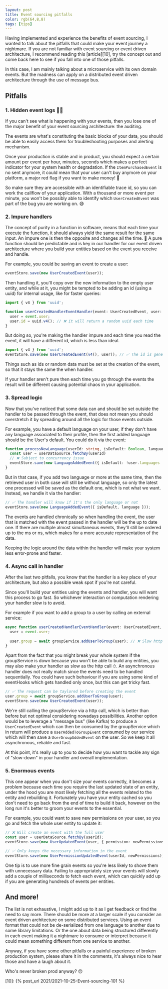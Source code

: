 ```yaml
---
layout: post
title: Event sourcing pitfalls
color: rgb(64,8,8)
tags: [tips]
---
```


Having implemented and experience the benefits of event sourcing, I wanted to talk about the pitfalls that could make
your event journey a nightmare.
If you are not familiar with event sourcing or event driven architecture, I recommend reading this [article][10],
try the concept out and come back here to see if you fall into one of those pitfalls.

In this case, I am mainly talking about a microservice with its own domain events. But the madness can apply on a 
distributed event driven architecture through the use of message bus.

## Pitfalls

### 1. Hidden event logs 🕵️‍♀️

If you can't see what is happening with your events, then you lose one of the major benefit of your event sourcing
architecture: the auditing.

The events are what's constituting the basic blocks of your data, you should be able to easily access them for
troubleshooting purposes and alerting mechanism.

Once your production is stable and in product, you should expect a certain amount per event per hour, minutes, seconds
which makes a perfect indicator for your system health or degradation. If the `ItemPurchasedEvent` is no sent anymore,
it could mean that your user can't buy anymore on your platform, a major red flag if you want to make money! 💸

So make sure they are accessible with an identifiable trace id, so you can work the callflow of your application. With 
a thousand or more event per minute, you won't be possibly able to identify which `UserCreatedEvent` was part of the 
bug you are working on. 😅

### 2. Impure handlers

The concept of purity in a function in software, means that each time your execute the function, it should always yield
the same result for the same input. An impure one is then the opposite and changes all the time. 🎲
A pure function should be predictable and is key in our handler for our event driven architecture where you build your
entities based on the event you receive and handle.

For example, you could be saving an event to create a user:

```ts
eventStore.save(new UserCreatedEvent(user));
```

Then handling it, you'll copy over the new information to the empty user entity, and while at it, you might be
tempted to be adding an id (using a uuid) for internal usage, like for faster queries:

```ts
import { v4 } from 'uuid';

function userCreatedHandlerEventHandler(event: UserCreatedEvent, user: User) {
  user = event.user;
  user.id = uuid.v4(); // ❌ it will return a random uuid each time
}
```

But doing so, you're making the handler impure and each time you read the event, it will have a different id, which is 
less than ideal.

```ts
import { v4 } from 'uuid';
eventStore.save(new UserCreatedEvent(v4(), user)); // ✅ The id is generated once at the event creation
```

Things such as ids or random data must be set at the creation of the event, so that it stays the same the when handler.

If your handler aren't pure then each time you go through the events the result will be different causing potential chaos
in your application.

### 3. Spread logic

Now that you've noticed that some data can and should be set outside the handler to be passed through the event, that
does not mean you should overstretch it by spreading around all the logic for those events outside.

For example, you have a default language on your user, if they don't have any language associated to their profile, 
then the first added language should be the User's default.
You could do it via the event:

```ts
function processNewLanguage(userId: string, isDefault: Boolean, language: Language): void {
  const user = userDataSource.fetchBy(userId)
  // ❌ Subject to concurrency issue
  eventStore.save(new LanguageAddedEvent({ isDefault: !user.languages || isDefault, language }));
}
```

But in that case, if you add two language or more at the same time, then the retrieved user in both case will still
be without language, so only the latest one processed will be saved as the default one, which is not what we want.
Instead, we handle it via the handler:

```ts
// ✅ The handler will know if it's the only language or not
eventStore.save(new LanguageAddedEvent({ isDefault, language }));  
```

The events are handled chronically so when handling the event, the user that is matched with the event passed in the 
handler will be the up to date one. If there are multiple almost simultaneous events, they'll still be ordered up to the
ms or ns, which makes for a more accurate representation of the data.

Keeping the logic around the data within the handler will make your system less error-prone and faster.

### 4. Async call in handler

After the last two pitfalls, you know that the handler is a key place of your architecture, but also a possible weak
spot if you're not careful.

Since you'll build your entities using the events and handler, you will want this process to go fast. So whichever
interaction or computation rendering your handler slow is to avoid.

For example if you want to add a group to a user by calling an external service:
```ts
async function userCreatedHandlerEventHandler(event: UserCreatedEvent, user: User) {
  user = event.user;
  
  user.group = await groupService.addUserToGroup(user); // ❌ Slow http call, might error out
}
```

Apart from the fact that you might break your whole system if the groupService is down because you won't be able to 
build any entities, you may also make your handler as slow as the http call ⏱. An asynchronous handler does not really
match since the events need to be handled sequentially. You could have such behaviour if you are using some kind of
eventHooks which gets handled only once, but this can get tricky fast.

```ts
// ✅ The request can be taylored before creating the event
user.group = await groupService.addUserToGroup(user);
eventStore.save(new UserCreatedEvent(user));  
```

We're still calling the groupService via a http call, which is better than before but not optimal considering nowadays
possibilities.
Another option would be to leverage a "message bus" (like Kafka) to produce a `UserCreatedEvent` which can then be 
consumed by the groupService which in return will produce a `UserAddedToGroupEvent` consumed by our service which will
then save a `UserGroupAddedEvent` on the user. So we keep it all asynchronous, reliable and fast.

At this point, it's really up to you to decide how you want to tackle any sign of "slow-down" in your handler and 
overall implementation.

### 5. Enormous events

This one appear when you don't size your events correctly, it becomes a problem because each time you require the last
updated state of an entity, under the hood you are most likely fetching all the events related to the entity and 
rebuilding it.
Fortunately you have your entity cached so you don't need to go back from the end of time to build it back, however on 
the long run it's better to groom your events to the essential.

For example, you could want to save new permissions on your user, so you go and fetch the whole user entity to update
it:

```ts
// ❌ Will create an event with the full user
const user = userDataSource.fetchBy(userId);
eventStore.save(new UserUpdatedEvent(user, { permission: newPermissions }));

// ✅ Only keeps the necessary information in the event
eventStore.save(new UserPermissionUpdatedEvent(userId, newPermissions));
```

One tip is to use more fine grain events so you're less likely to shove them with unnecessary data.
Failing to appropriately size your events will slowly add a couple of milliseconds to fetch each event, which can 
quickly add up if you are generating hundreds of events per entities.

## And more!

The list is not exhaustive, I might add up to it as I get feedback or find the need to say more. There should be more
at a larger scale if you consider an event driven architecture on some distributed services. 
Using an event format that could not be de-serialized from one language to another due to some library limitations. 
Or the one about data being structured differently in each event making it a nightmare to consume or interpret 
because it could mean something different from one service to another.

Anyway, if you have some other pitfalls or a painful experience of broken production system, 
please share it in the comments, it's always nice to hear those and have a laugh about it. 

Who's never broken prod anyway? 🙃



[10]: {% post_url 2021/2021-10-25-Event-sourcing-101 %}
